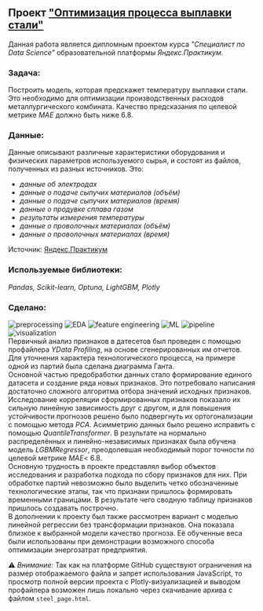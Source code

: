 ## Проект ["Оптимизация процесса выплавки стали"](https://github.com/maresin/yandex_practicum/blob/main/Melt%20of%20Steel/steel_notebook.ipynb)
Данная работа является дипломным проектом курса _"Специалист по Data Science"_ образовательной платформы _Яндекс.Практикум_.   
### Задача:
Построить модель, которая предскажет температуру выплавки стали. Это необходимо для оптимизации производственных расходов металлургического комбината. Качество предсказания по целевой метрике _MAE_ должно быть ниже 6.8.
### Данные:
Данные описывают различные характеристики оборудования и физических параметров используемого сырья, и состоят из файлов, полученных из разных источников. Это:  
- _данные об электродах_
- _данные о подаче сыпучих материалов (объём)_
- _данные о подаче сыпучих материалов (время)_
- _данные о продувке сплава газом_
- _результаты измерения температуры_
- _данные о проволочных материалах (объём)_
- _данные о проволочных материалах (время)_

Источник: [Яндекс.Практикум](https://practicum.yandex.ru/data-scientist/)
### Используемые библиотеки:  
*Pandas, Scikit-learn, Optuna, LightGBM, Plotly*
### Сделано:
![preprocessing](https://img.shields.io/badge/-preprocessing-D0F4F6?style=flat) ![EDA](https://img.shields.io/badge/-EDA-F8FBAC?style=flat) ![feature engineering](https://img.shields.io/badge/-feature--engineering-C5D8F1?style=flat) ![ML](https://img.shields.io/badge/-ML-F19CBB?style=flat) ![pipeline](https://img.shields.io/badge/-pipeline-FEEFE1?style=flat) ![visualization](https://img.shields.io/badge/-visualization-FDC4C4?style=flat)   
Первичный анализ признаков в датесетов был проведен с помощью профайлера _YData Profiling_, на основе сгенерированных им отчетов.  
Для уточнения характера технологического процесса, на примере одной из партий была сделана диаграмма Ганта.  
Основной частью предобработки данных стало формирование единого датасета и создание ряда новых признаков. Это потребовало написания достаточно сложного алгоритма отбора значений исходных признаков.  
Исследование корреляции сформированных признаков показало их сильную линейную зависимость друг с другом, и для повышения устойчивости прогнозов решено было подвергнуть их ортогонализации с помощью метода _PCA_. Асимметрию данных было решено исправить с помощью _QuantileTransformer_. В результате на нормально распределённых и линейно-независимых признаках была обучена модель _LGBMRegressor_, преодолевшая необходимый порог точности по целевой метрике _MAE_< 6.8.  
Основную трудность в проекте представлял выбор объектов исследования и разработка подхода по сбору признаков для них. При обработке партий невозможно было выделить четко обозначенные технологические этапы, так что признаки пришлось формировать временными границами. В результате чего сводную таблицу признаков пришлось создавать построчно.  
В дополнении к проекту был также рассмотрен вариант с моделью линейной регрессии без трансформации признаков. Она показала близкое к выбранной модели качество прогноза. Её обученные веса были использованы при демонстрации возможного способа оптимизации энергозатрат предприятия.  

⚠ _Внимание:_ Так как на платформе GitHub существуют ограничения на размер отображаемого файла и запрет использования JavaScript, то просмотр полной версии проекта с Plotly-визуализацией и выводом профайлера возможен лишь локально через скачивание  архива с файлом `steel_page.html`.
